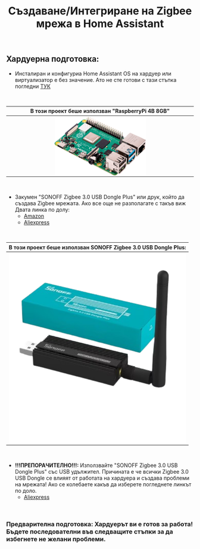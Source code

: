 <h1 align="center">Създаване/Интегриране на Zigbee мрежа в Home Assistant</h1>

<br>

##  Хардуерна подготовка:
- Инсталиран и конфигуриа Home Assistant OS на хардуер или виртуализатор е без значение. Ато не сте готови с тази стъпка погледни [ТУК](https://www.home-assistant.io/installation/)

<br>

| В този проект беше използван "RaspberryPi 4B 8GB" | 
|:--------------------:|
| <img align="center" src="../../IMG/Devices/RASP PI 4B.png" width="50%" height="50%">  |

<br>

- Закумен "SONOFF Zigbee 3.0 USB Dongle Plus" или друк, който да създава Zigbee мрежата. Ако все още не разполагате с такъв виж Двата линка по долу:
    - [Amazon](https://www.amazon.de/dp/B09KZX4WSB?ref=ppx_yo2ov_dt_b_fed_asin_title)
    - [Aliexpress](https://de.aliexpress.com/item/1005004266559661.html?spm=a2g0o.productlist.main.1.29cfYELkYELkj7&algo_pvid=d6c4c86f-f945-433c-addd-962a0da0c955&algo_exp_id=d6c4c86f-f945-433c-addd-962a0da0c955-0&pdp_npi=4%40dis%21EUR%2138.16%2120.99%21%21%2140.55%2122.30%21%402103890117306177577828936efd34%2112000028571354347%21sea%21DE%21749630241%21X&curPageLogUid=DHGOVitBimE5&utparam-url=scene%3Asearch%7Cquery_from%3A) 

<br>

| В този проект беше използван SONOFF Zigbee 3.0 USB Dongle Plus: | 
|:--------------------:|
| <img align="center" src="../../IMG/Devices/Sonoff zigbee3.0 Dongel.png" width="120%" height="90%">  |

<br>

- **!!!ПРЕПОРАЧИТЕЛНО!!!:** Използвайте  "SONOFF Zigbee 3.0 USB Dongle Plus" със USB удължител. Причината е че всички Zigbee 3.0 USB Dongle се влияят от работата на хардуера и създава проблеми на мрежата! Ако се колебаете какъв да изберете погледнете линкът по доло.
    - [Aliexpress](https://de.aliexpress.com/item/1005007442670601.html?spm=a2g0o.order_list.order_list_main.75.6e4f5c5f9wWYJ0&gatewayAdapt=glo2deu)

 <br>

###  Предварителна подготовка: Хардуерът ви е готов за работа! Бъдете последователни във следващите стъпки за да избегнете не желани проблеми.

